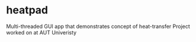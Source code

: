 # heatpad
Multi-threaded GUI app that demonstrates concept of heat-transfer
Project worked on at AUT Univeristy
